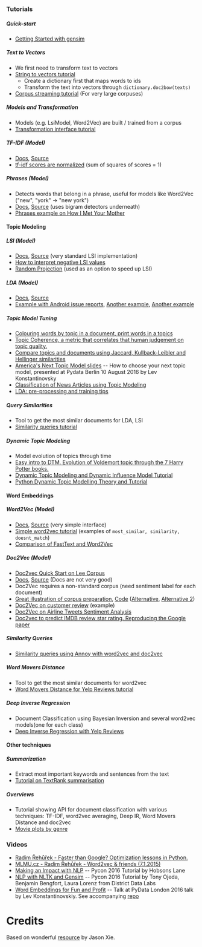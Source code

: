 
### Tutorials

##### Quick-start
* [Getting Started with gensim](https://radimrehurek.com/gensim/gensim_numfocus/auto_examples/core/run_core_concepts.html)

##### Text to Vectors
* We first need to transform text to vectors
* [String to vectors tutorial](https://radimrehurek.com/gensim/gensim_numfocus/auto_examples/core/run_corpora_and_vector_spaces.html)
    * Create a dictionary first that maps words to ids
    * Transform the text into vectors through ```dictionary.doc2bow(texts)```
* [Corpus streaming tutorial](https://radimrehurek.com/gensim/gensim_numfocus/auto_examples/core/run_corpora_and_vector_spaces.html) (For very large corpuses)

##### Models and Transformation
* Models (e.g. LsiModel, Word2Vec) are built / trained from a corpus
* [Transformation interface tutorial](https://radimrehurek.com/gensim/gensim_numfocus/auto_examples/core/run_topics_and_transformations.html)

##### TF-IDF (Model)
* [Docs](https://radimrehurek.com/gensim/models/tfidfmodel.html), [Source](https://github.com/piskvorky/gensim/blob/develop/gensim/models/tfidfmodel.py)
* [tf-idf scores are normalized](http://stackoverflow.com/questions/9470479/how-is-tf-idf-implemented-in-gensim-tool-in-python) (sum of squares of scores = 1)

##### Phrases (Model)
* Detects words that belong in a phrase, useful for models like Word2Vec ("new", "york" -> "new york")
* [Docs](https://radimrehurek.com/gensim/models/phrases.html), [Source](https://github.com/piskvorky/gensim/blob/develop/gensim/models/phrases.py) (uses bigram detectors underneath)
* [Phrases example on How I Met Your Mother](http://www.markhneedham.com/blog/2015/02/12/pythongensim-creating-bigrams-over-how-i-met-your-mother-transcripts/)

#### Topic Modeling

##### LSI (Model)
* [Docs](https://radimrehurek.com/gensim/models/lsimodel.html), [Source](https://github.com/piskvorky/gensim/blob/develop/gensim/models/lsimodel.py) (very standard LSI implementation)
* [How to interpret negative LSI values](https://www.researchgate.net/post/LSA_SVD_How_to_statistically_interpret_negative_values_in_U_and_Vt)
* [Random Projection](https://radimrehurek.com/gensim/models/rpmodel.html) (used as an option to speed up LSI)

##### LDA (Model)
* [Docs](https://radimrehurek.com/gensim/models/ldamodel.html), [Source](https://github.com/piskvorky/gensim/blob/develop/gensim/models/ldamodel.py)
* [Example with Android issue reports](http://christop.club/2014/05/06/using-gensim-for-lda/), [Another example](https://rstudio-pubs-static.s3.amazonaws.com/79360_850b2a69980c4488b1db95987a24867a.html), [Another example](http://brandonrose.org/clustering#Latent-Dirichlet-Allocation)

##### Topic Model Tuning
* [Colouring words by topic in a document, print words in a topics](https://github.com/RaRe-Technologies/gensim/blob/develop/docs/notebooks/topic_methods.ipynb)
* [Topic Coherence, a metric that correlates that human judgement on topic quality.](https://github.com/RaRe-Technologies/gensim/blob/develop/docs/notebooks/topic_coherence_tutorial.ipynb)
* [Compare topics and documents using Jaccard, Kullback-Leibler and Hellinger similarities](https://github.com/RaRe-Technologies/gensim/blob/develop/docs/notebooks/distance_metrics.ipynb)
* [America's Next Topic Model slides](https://speakerdeck.com/tmylk/americas-next-topic-model-at-pydata-berlin-august-2016?slide=7) -- How to choose your next topic model, presented at Pydata Berlin 10 August 2016 by Lev Konstantinovsky
* [Classification of News Articles using Topic Modeling](https://github.com/RaRe-Technologies/gensim/blob/develop/docs/notebooks/gensim_news_classification.ipynb)
* [LDA: pre-processing and training tips](https://github.com/RaRe-Technologies/gensim/blob/develop/docs/notebooks/lda_training_tips.ipynb)

##### Query Similarities
* Tool to get the most similar documents for LDA, LSI
* [Similarity queries tutorial](https://github.com/RaRe-Technologies/gensim/blob/develop/docs/notebooks/Similarity_Queries.ipynb)

##### Dynamic Topic Modeling
* Model evolution of topics through time
* [Easy intro to DTM. Evolution of Voldemort topic through the 7 Harry Potter books.](http://rare-technologies.com/understanding-and-coding-dynamic-topic-models/)
* [Dynamic Topic Modeling and Dynamic Influence Model Tutorial](https://github.com/RaRe-Technologies/gensim/blob/develop/docs/notebooks/dtm_example.ipynb)
* [Python Dynamic Topic Modelling Theory and Tutorial](https://github.com/RaRe-Technologies/gensim/blob/develop/docs/notebooks/ldaseqmodel.ipynb)


#### Word Embeddings

##### Word2Vec (Model)
* [Docs](https://radimrehurek.com/gensim/models/word2vec.html), [Source](https://github.com/piskvorky/gensim/blob/develop/gensim/models/word2vec.py) (very simple interface)
* [Simple word2vec tutorial](https://github.com/RaRe-Technologies/gensim/blob/develop/docs/notebooks/word2vec.ipynb) (examples of ```most_similar, similarity, doesnt_match```)
* [Comparison of FastText and Word2Vec](https://github.com/RaRe-Technologies/gensim/blob/ba1ce894a5192fc493a865c535202695bb3c0424/docs/notebooks/Word2Vec_FastText_Comparison.ipynb)

##### Doc2Vec (Model)
* [Doc2vec Quick Start on Lee Corpus](https://github.com/RaRe-Technologies/gensim/blob/develop/docs/notebooks/doc2vec-lee.ipynb)
* [Docs](https://radimrehurek.com/gensim/models/doc2vec.html), [Source](https://github.com/piskvorky/gensim/blob/develop/gensim/models/doc2vec.py) (Docs are not very good)
* Doc2Vec requires a non-standard corpus (need sentiment label for each document)
* [Great illustration of corpus preparation](https://linanqiu.github.io/2015/10/07/word2vec-sentiment/), [Code](https://github.com/linanqiu/word2vec-sentiments) ([Alternative](https://medium.com/@klintcho/doc2vec-tutorial-using-gensim-ab3ac03d3a1#.nv2lxvbj1), [Alternative 2](https://districtdatalabs.silvrback.com/modern-methods-for-sentiment-analysis))
* [Doc2Vec on customer review](http://multithreaded.stitchfix.com/blog/2015/03/11/word-is-worth-a-thousand-vectors/) (example)
* [Doc2Vec on Airline Tweets Sentiment Analysis](https://www.zybuluo.com/HaomingJiang/note/462804)
* [Doc2vec to predict IMDB review star rating. Reproducing the Google paper](https://github.com/RaRe-Technologies/gensim/blob/develop/docs/notebooks/doc2vec-IMDB.ipynb)

##### Similarity Queries
* [Similarity queries using Annoy with word2vec and doc2vec](https://github.com/RaRe-Technologies/gensim/blob/develop/docs/notebooks/annoytutorial.ipynb)

##### Word Movers Distance
* Tool to get the most similar documents for word2vec
* [Word Movers Distance for Yelp Reviews tutorial](https://github.com/RaRe-Technologies/gensim/blob/develop/docs/notebooks/WMD_tutorial.ipynb)

##### Deep Inverse Regression
* Document Classification using Bayesian Inversion and several word2vec models(one for each class)
* [Deep Inverse Regression with Yelp Reviews](https://github.com/RaRe-Technologies/gensim/blob/develop/docs/notebooks/deepir.ipynb)


#### Other techniques

##### Summarization
* Extract most important keywords and sentences from the text
* [Tutorial on TextRank summarisation](https://github.com/RaRe-Technologies/gensim/blob/develop/docs/notebooks/summarization_tutorial.ipynb)

##### Overviews
* Tutorial showing API for document classification with various techniques: TF-IDF, word2vec averaging, Deep IR, Word Movers Distance and doc2vec
* [Movie plots by genre](https://github.com/RaRe-Technologies/movie-plots-by-genre)


### Videos
* [Radim Řehůřek - Faster than Google? Optimization lessons in Python.](https://www.youtube.com/watch?v=vU4TlwZzTfU)
* [MLMU.cz - Radim Řehůřek - Word2vec & friends (7.1.2015)](https://www.youtube.com/watch?v=wTp3P2UnTfQ)
* [Making an Impact with NLP](https://www.youtube.com/watch?v=oSSnDeOXTZQ) -- Pycon 2016 Tutorial by Hobsons Lane
* [NLP with NLTK and Gensim](https://www.youtube.com/watch?v=itKNpCPHq3I) -- Pycon 2016 Tutorial by Tony Ojeda, Benjamin Bengfort, Laura Lorenz from District Data Labs
* [Word Embeddings for Fun and Profit](https://www.youtube.com/watch?v=lfqW46u0UKc) -- Talk at PyData London 2016 talk by Lev Konstantinovskiy. See accompanying [repo](https://github.com/RaRe-Technologies/movie-plots-by-genre)

# Credits
Based on wonderful [resource](https://github.com/jxieeducation/DIY-Data-Science/blob/master/frameworks/gensim.md) by Jason Xie.
